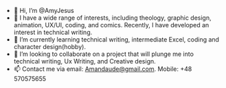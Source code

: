 - 👋 Hi, I’m @AmyJesus
- 👀 I have a wide range of interests, including theology, graphic design, animation, UX/UI, coding, and comics. Recently, I have developed an interest in technical writing. 
- 🌱 I’m currently learning technical writing, intermediate Excel, coding and character design(hobby).
- 💞️ I’m looking to collaborate on a project that will plunge me into technical writing, Ux Writing, and Creative design.
- 📫 Contact me via email: Amandaude@gmail.com. Mobile: +48 570575655

<!---
AmyJesus/AmyJesus is a ✨ special ✨ repository because its `README.md` (this file) appears on your GitHub profile.
You can click the Preview link to take a look at your changes.
--->
